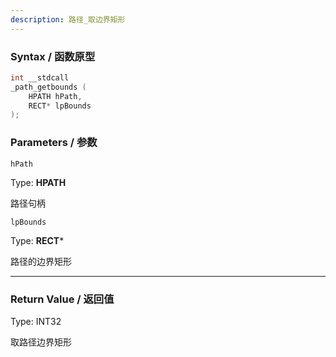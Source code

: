 ```yaml
---
description: 路径_取边界矩形
---
```


### Syntax / 函数原型

```C++
int __stdcall 
_path_getbounds (
    HPATH hPath,
    RECT* lpBounds
);
```


### Parameters / 参数

`hPath`

Type: **HPATH**

路径句柄

`lpBounds`

Type: **RECT***

路径的边界矩形

---

### Return Value / 返回值

Type: INT32

取路径边界矩形
